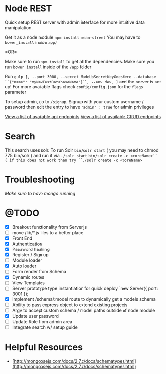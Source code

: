 Node REST
===
Quick setup REST server with admin interface for more intuitive data manipulation.

Get it as a node module `npm install mean-street`
You may have to `bower_install` inside `app/`

=OR=

Make sure to run `npm install` to get all the dependencies.
Make sure you run `bower install` inside of the `/app` folder

Run `gulp [, --port 3000, --secret MadeUpSecretKeyGoesHere --database ``{"name": "myNewTestDatabaseName"}``, --env dev, ]` and the server is set up!
For more available flags check `config/config.json` for the `flags` parameter

To setup admin, go to `/signup`. Signup with your custom username / password then edit the
entry to have `"admin" : true` for admin privileges

[View a list of available api endpoints](https://github.com/hemstreet/MEAN-Street/blob/master/docs/routes.md)
[View a list of available CRUD endpoints](https://github.com/hemstreet/MEAN-Street/blob/master/docs/CRUD.md)

Search
===
This search uses solr. To run Solr
    `bin/solr start` ( you may need to chmod 775 bin/solr ) and run it via `./solr start`
    `bin/solr create -c <coreName>`` ( if this does not work than try ``./solr create -c <coreName>`

Troubleshooting
===
*Make sure to have mongo running*

@TODO
===
* [x] Breakout functionality from Server.js
* [ ] move /lib/*.js files to a better place
* [x] Front End
* [x] Authentication
* [x] Password hashing
* [x] Register / Sign up
* [ ] Module loader
* [x] Auto loader
* [ ] Form render from Schema
* [x] Dynamic routes
* [ ] View Templates
* [ ] Server prototype type instantiation for quick deploy `new Server({ port: 3001 });
* [x] implement /schema/:model route to dynamically get a models schema
* [ ] Ability to pass express object to extend existing projects
* [ ] Argv to accept custom schema / model paths outside of node module
* [x] Update user password
* [ ] Update Role from admin area
* [ ] Integrate search w/ setup guide

Helpful Resources
===
* [http://mongoosejs.com/docs/2.7.x/docs/schematypes.html](http://mongoosejs.com/docs/2.7.x/docs/schematypes.html)
